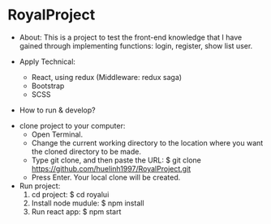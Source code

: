 # RoyalProject

- About: This is a project to test the front-end knowledge that I have gained through implementing functions: login, register, show list user.

- Apply Technical:
  + React, using redux (Middleware: redux saga)
  + Bootstrap
  + SCSS

- How to run & develop?
* clone project to your computer:
  + Open Terminal.
  + Change the current working directory to the location where you want the cloned directory to be made.
  + Type git clone, and then paste the URL: \$ git clone https://github.com/huelinh1997/RoyalProject.git
  + Press Enter. Your local clone will be created.</li>
* Run project:
  1. cd project: $ cd royalui
  2. Install node mudule: $ npm install
  3. Run react app: $ npm start
